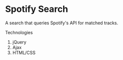 # Spotify Search

A search that queries Spotify's API for matched tracks.

Technologies
1. jQuery
2. Ajax
3. HTML/CSS